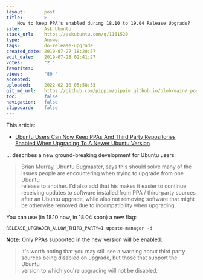 ```yaml
---
layout:       post
title:        >
    How to keep PPA's enabled during 18.10 to 19.04 Release Upgrade?
site:         Ask Ubuntu
stack_url:    https://askubuntu.com/q/1161520
type:         Answer
tags:         do-release-upgrade
created_date: 2019-07-27 18:20:57
edit_date:    2019-07-28 02:41:27
votes:        "2 "
favorites:    
views:        "80 "
accepted:     
uploaded:     2022-02-10 05:58:33
git_md_url:   https://github.com/pippim/pippim.github.io/blob/main/_posts/2019/2019-07-27-How-to-keep-PPA_s-enabled-during-18.10-to-19.04-Release-Upgrade_.md
toc:          false
navigation:   false
clipboard:    false
---
```


This article: 

- [Ubuntu Users Can Now Keep PPAs And Third Party Repositories Enabled When Upgrading To A Newer Ubuntu Version][1]

... describes a new ground-breaking development for Ubuntu users:

> Brian Murray, Ubuntu Bugmaster, says this should solve many of the  
> issues people are encountering when trying to upgrade from one Ubuntu  
> release to another. I'd also add that his makes it easier to continue  
> receiving updates to software installed from PPA / third-party sources  
> after an Ubuntu upgrade, while also not removing software that might  
> be otherwise removed due to incompatibility when upgrading.  

You can use (in 18.10 now, in 18.04 soon) a new flag:

``` 
RELEASE_UPGRADER_ALLOW_THIRD_PARTY=1 update-manager -d
```

**Note:** Only PPAs supported in the new version will be enabled:

> It's worth noting that you may still see a warning about third party  
> sources being disabled on upgrade, but those that support the Ubuntu  
> version to which you're upgrading will not be disabled.  

  [1]: https://www.linuxuprising.com/2019/01/ubuntu-users-can-now-keep-ppas-and.html
